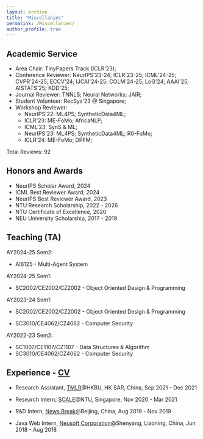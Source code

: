 ```yaml
---
layout: archive
title: "Miscellanies"
permalink: /Miscellanies/
author_profile: true
---
```


## Academic Service

* Area Chair: TinyPapers Track (ICLR'23);
* Conference Reviewer: NeurIPS'23-24; ICLR'23-25; ICML'24-25; CVPR'24-25; ECCV'24; IJCAI'24-25; COLM'24-25; LoG'24; AAAI'25; AISTATS'25; KDD'25;
* Journal Reviewer: TNNLS; Neural Networks; JAIR;
* Student Volunteer: RecSys'23 @ Singapore;
* Workshop Reviewer:
  * NeurIPS'22: ML4PS; SyntheticData4ML;
  * ICLR'23: ME-FoMo; AfricaNLP;
  * ICML'23: SynS & ML;
  * NeurIPS'23: ML4PS; SyntheticData4ML; R0-FoMo;
  * ICLR'24: ME-FoMo; DPFM;

<!-- Workshop Reviewer: [ML4PS](https://ml4physicalsciences.github.io/2022), [SyntheticData4ML](https://www.syntheticdata4ml.vanderschaar-lab.com) (NeurIPS'22); [ME-FoMo](https://sites.google.com/view/me-fomo2023), [AfricaNLP](https://sites.google.com/view/africanlp2023) (ICLR'23); [SynS & ML](https://syns-ml.github.io/2023) (ICML'23); [ML4PS](https://ml4physicalsciences.github.io/2023), [SyntheticData4ML](https://www.syntheticdata4ml.vanderschaar-lab.com), [R0-FoMo](https://sites.google.com/view/r0-fomo) (NeurIPS'23); [ME-FoMo](https://sites.google.com/view/me-fomo2024), [DPFM](https://sites.google.com/view/dpfm-iclr24) (ICLR'24); -->

Total Reviews: 92

## Honors and Awards

* NeurIPS Scholar Award, 2024
* ICML Best Reviewer Award, 2024
* NeurIPS Best Reviewer Award, 2023
* NTU Research Scholarship, 2022 - 2026
* NTU Certificate of Excellence, 2020
* NEU University Scholarship, 2017 - 2019

## Teaching (TA)

AY2024-25 Sem2:

* AI6125 - Multi-Agent System

AY2024-25 Sem1:

* SC2002/CE2002/CZ2002 - Object Oriented Design & Programming

AY2023-24 Sem1:

* SC2002/CE2002/CZ2002 - Object Oriented Design & Programming

* SC3010/CE4062/CZ4062 - Computer Security

AY2022-23 Sem2:

* SC1007/CE1107/CZ1107 - Data Structures & Algorithm
* SC3010/CE4062/CZ4062 - Computer Security

## Experience - [CV](https://royalskye.github.io/files/CV_20210602.pdf)

* Research Assistant, [TMLR](https://bhanml.github.io/)@HKBU, HK SAR, China, Sep 2021 - Dec 2021

* Research Intern, [SCALE](https://www.ntu.edu.sg/scale)@NTU, Singapore, Nov 2020 - Mar 2021

* R&D Intern, [News Break](https://www.newsbreak.com/about)@Beijing, China, Aug 2019 - Nov 2019 

* Java Web Intern, [Neusoft Corporation](https://en.wikipedia.org/wiki/Neusoft)@Shenyang, Liaoning, China, Jun 2018 - Aug 2018

